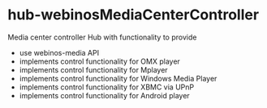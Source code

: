 hub-webinosMediaCenterController
================================


Media center controller Hub with functionality to provide 
- use webinos-media API
- implements control functionality for OMX player
- implements control functionality for Mplayer
- implements control functionality for Windows Media Player
- implements control functionality for XBMC via UPnP
- implements control functionality for Android player


